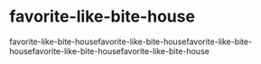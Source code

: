 # favorite-like-bite-house
favorite-like-bite-housefavorite-like-bite-housefavorite-like-bite-housefavorite-like-bite-housefavorite-like-bite-house
